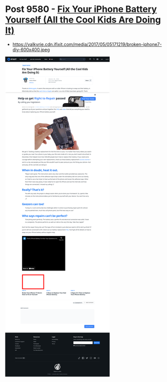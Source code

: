 # Post 9580 - [Fix Your iPhone Battery Yourself (All the Cool Kids Are Doing It)](https://www.ifixit.com/News/9580/fix-your-iphone-battery-yourself)

- https://valkyrie.cdn.ifixit.com/media/2017/05/05171219/broken-iphone7-diy-600x400.jpeg

![screencap](screenshots/031f4286-3375-44b0-84f7-7e37f8c48fc9.png)
